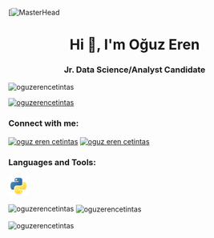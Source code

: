 [![MasterHead](https://media.dev.to/cdn-cgi/image/width=1000,height=420,fit=cover,gravity=auto,format=auto/https%3A%2F%2Fdev-to-uploads.s3.amazonaws.com%2Fuploads%2Farticles%2F7ckrqifetxc22dsg7i03.jpg)
<h1 align="center">Hi 👋, I'm Oğuz Eren</h1>
<h3 align="center">Jr. Data Science/Analyst Candidate</h3>

<p align="left"> <img src="https://komarev.com/ghpvc/?username=oguzerencetintas&label=Profile%20views&color=0e75b6&style=flat" alt="oguzerencetintas" /> </p>

<p align="left"> <a href="https://github.com/ryo-ma/github-profile-trophy"><img src="https://github-profile-trophy.vercel.app/?username=oguzerencetintas" alt="oguzerencetintas" /></a> </p>

<h3 align="left">Connect with me:</h3>
<p align="left">
<a href="https://linkedin.com/in/oguz eren cetintas" target="blank"><img align="center" src="https://raw.githubusercontent.com/rahuldkjain/github-profile-readme-generator/master/src/images/icons/Social/linked-in-alt.svg" alt="oguz eren cetintas" height="30" width="40" /></a>
<a href="https://fb.com/oguz eren cetintas" target="blank"><img align="center" src="https://raw.githubusercontent.com/rahuldkjain/github-profile-readme-generator/master/src/images/icons/Social/facebook.svg" alt="oguz eren cetintas" height="30" width="40" /></a>
</p>

<h3 align="left">Languages and Tools:</h3>
<p align="left"> <a href="https://www.python.org" target="_blank" rel="noreferrer"> <img src="https://raw.githubusercontent.com/devicons/devicon/master/icons/python/python-original.svg" alt="python" width="40" height="40"/> </a> </p>

<p><img align="left" src="https://github-readme-stats.vercel.app/api/top-langs?username=oguzerencetintas&show_icons=true&locale=en&layout=compact" alt="oguzerencetintas" /></p>

<p>&nbsp;<img align="center" src="https://github-readme-stats.vercel.app/api?username=oguzerencetintas&show_icons=true&locale=en" alt="oguzerencetintas" /></p>

<p><img align="center" src="https://github-readme-streak-stats.herokuapp.com/?user=oguzerencetintas&" alt="oguzerencetintas" /></p>



